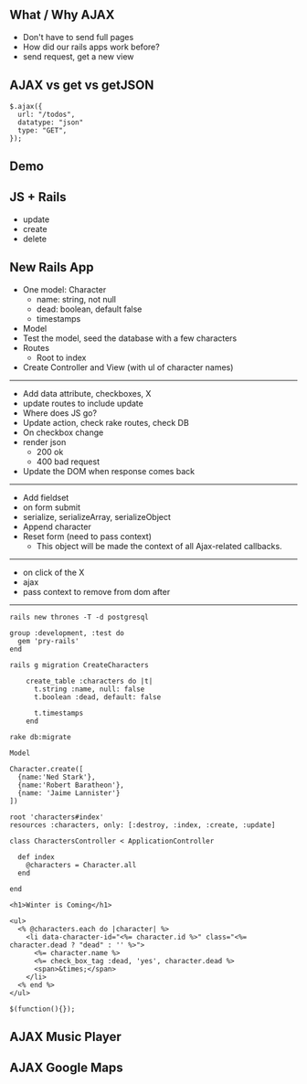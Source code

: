 ## What / Why AJAX
  - Don't have to send full pages
  - How did our rails apps work before?
  - send request, get a new view
## AJAX vs get vs getJSON

```
$.ajax({
  url: "/todos",
  datatype: "json"
  type: "GET",
});
```

## Demo

## JS + Rails
- update
- create
- delete

## New Rails App

- One model: Character
  - name: string, not null
  - dead: boolean, default false
  - timestamps
- Model
- Test the model, seed the database with a few characters
- Routes
  - Root to index
- Create Controller and View (with ul of character names)

---

- Add data attribute, checkboxes, X
- update routes to include update
- Where does JS go?
- Update action, check rake routes, check DB
- On checkbox change
- render json
  - 200 ok
  - 400 bad request
- Update the DOM when response comes back

---

- Add fieldset
- on form submit
- serialize, serializeArray, serializeObject
- Append character
- Reset form (need to pass context)
  - This object will be made the context of all Ajax-related callbacks.

---

- on click of the X
- ajax
- pass context to remove from dom after

---

`rails new thrones -T -d postgresql`

```
group :development, :test do
  gem 'pry-rails'
end
```

`rails g migration CreateCharacters`

```
    create_table :characters do |t|
      t.string :name, null: false
      t.boolean :dead, default: false

      t.timestamps
    end
```

`rake db:migrate`

`Model`

```
Character.create([
  {name:'Ned Stark'},
  {name:'Robert Baratheon'},
  {name: 'Jaime Lannister'}
])
```

```
root 'characters#index'
resources :characters, only: [:destroy, :index, :create, :update]
```

```
class CharactersController < ApplicationController

  def index
    @characters = Character.all
  end

end
```

```
<h1>Winter is Coming</h1>

<ul>
  <% @characters.each do |character| %>
    <li data-character-id="<%= character.id %>" class="<%= character.dead ? "dead" : '' %>">
      <%= character.name %>
      <%= check_box_tag :dead, 'yes', character.dead %>
      <span>&times;</span>
    </li>
  <% end %>
</ul>
```

```
$(function(){});
```


## AJAX Music Player

## AJAX Google Maps